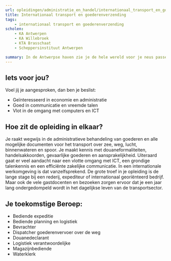 ```yaml
---
url: opleidingen/administratie_en_handel/internationaal_transport_en_goederenverzending.html
title: Internationaal transport en goederenverzending
tags:
	- internationaal transport en goederenverzending
scholen:
	- KA Antwerpen
	- KA Willebroek
	- KTA Brasschaat
	- Scheppersinstituut Antwerpen

summary: In de Antwerpse haven zie je de hele wereld voor je neus passeren. Is de opleiding Internationaal transport en goederenverzending jouw sleutel tot deze boeiende internationale omgeving? Niet alleen expeditiekantoren, rederijen en goederenbehandelaars maar ook handelsfirma’s en productiebedrijven hebben nood aan mensen met kennis over import, export, douane, gevaarlijke goederen, verschepingen en logistiek.
---
```


## Iets voor jou?

Voel jij je aangesproken, dan ben je beslist:

* Geïnteresseerd in economie en administratie
* Goed in communicatie en vreemde talen
* Vlot in de omgang met computers en ICT

## Hoe zit de opleiding in elkaar?

Je raakt wegwijs in de administratieve behandeling van goederen en alle mogelijke documenten voor het transport over zee, weg, lucht, binnenwateren en spoor. Je maakt kennis met douaneformaliteiten, handelsakkoorden, gevaarlijke goederen en aansprakelijkheid. Uiteraard gaat er veel aandacht naar een vlotte omgang met ICT, een grondige talenkennis en een efficiënte zakelijke communicatie. In een internationale werkomgeving is dat vanzelfsprekend. De grote troef in je opleiding is de lange stage bij een rederij, expediteur of internationaal georiënteerd bedrijf. Maar ook de vele gastdocenten en bezoeken zorgen ervoor dat je een jaar lang ondergedompeld wordt in het dagelijkse leven van de transportsector.

## Je toekomstige Beroep:

* Bediende expeditie
* Bediende planning en logistiek
* Bevrachter
* Dispatcher goederenvervoer over de weg
* Douanedeclarant
* Logistiek verantwoordelijke
* Magazijnbediende
* Waterklerk